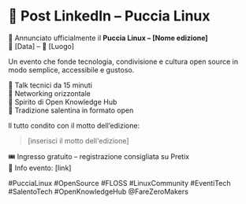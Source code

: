 # 📢 Post LinkedIn – Puccia Linux

🔔 Annunciato ufficialmente il **Puccia Linux – [Nome edizione]**  
📅 [Data] – 📍 [Luogo]

Un evento che fonde tecnologia, condivisione e cultura open source in modo semplice, accessibile e gustoso.

🧩 Talk tecnici da 15 minuti  
🤝 Networking orizzontale  
📡 Spirito di Open Knowledge Hub  
🍞 Tradizione salentina in formato open

Il tutto condito con il motto dell’edizione:
> [inserisci il motto dell'edizione]

🎟️ Ingresso gratuito – registrazione consigliata su Pretix  
🔗 Info evento: [link]

#PucciaLinux #OpenSource #FLOSS #LinuxCommunity #EventiTech #SalentoTech #OpenKnowledgeHub @FareZeroMakers
